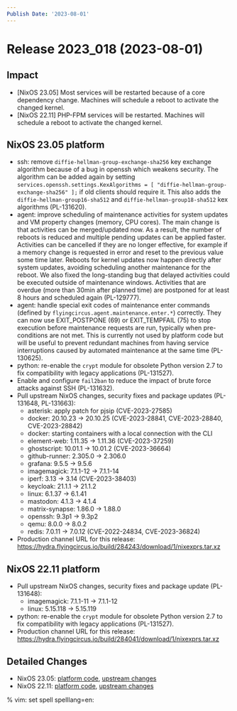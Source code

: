 ```yaml
---
Publish Date: '2023-08-01'
---
```


# Release 2023_018 (2023-08-01)

## Impact

- \[NixOS 23.05\] Most services will be restarted because of a core dependency change.
   Machines will schedule a reboot to activate the changed kernel.
- \[NixOS 22.11\] PHP-FPM services will be restarted.
   Machines will schedule a reboot to activate the changed kernel.


## NixOS 23.05 platform

- ssh: remove `diffie-hellman-group-exchange-sha256` key exchange algorithm
  because of a bug in openssh which weakens security. The algorithm can be
  added again by setting
  `services.openssh.settings.KexAlgorithms = [ "diffie-hellman-group-exchange-sha256" ];`
  if old clients should require it.
  This also adds the `diffie-hellman-group16-sha512` and `diffie-hellman-group18-sha512`
  kex algorithms (PL-131620).
- agent: improve scheduling of maintenance activities for system updates and
  VM property changes (memory, CPU cores). The main change is that activities
  can be merged/updated now. As a result, the number of reboots is reduced
  and multiple pending updates can be applied faster. Activities can be
  cancelled if they are no longer effective, for example if a memory change
  is requested in error and reset to the previous value some time later.
  Reboots for kernel updates now happen directly after system updates,
  avoiding scheduling another maintenance for the reboot. We also fixed the
  long-standing bug that delayed activities could be executed outside of
  maintenance windows. Activities that are overdue (more than 30min after
  planned time) are postponed for at least 8 hours and scheduled again
  (PL-129777).
- agent: handle special exit codes of maintenance enter commands (defined by
  `flyingcircus.agent.maintenance.enter.*`) correctly. They can now use
  EXIT_POSTPONE (69) or EXIT_TEMPFAIL (75) to stop execution before
  maintenance requests are run, typically when pre-conditions are not met.
  This is currently not used by platform code but will be useful to prevent
  redundant machines from having service interruptions caused by automated
  maintenance at the same time (PL-130625).
- python: re-enable the `crypt` module for obsolete Python version 2.7
  to fix compatibility with legacy applications (PL-131527).
- Enable and configure `fail2ban` to reduce the impact of brute force attacks
  against SSH (PL-131632).
- Pull upstream NixOS changes, security fixes and package updates (PL-131648, PL-131663):
  - asterisk: apply patch for pjsip (CVE-2023-27585)
  - docker: 20.10.23 -> 20.10.25 (CVE-2023-28841, CVE-2023-28840, CVE-2023-28842)
  - docker: starting containers with a local connection with the CLI
  - element-web: 1.11.35 -> 1.11.36 (CVE-2023-37259)
  - ghostscript: 10.01.1 -> 10.01.2 (CVE-2023-36664)
  - github-runner: 2.305.0 -> 2.306.0
  - grafana: 9.5.5 -> 9.5.6
  - imagemagick: 7.1.1-12 -> 7.1.1-14
  - iperf: 3.13 -> 3.14 (CVE-2023-38403)
  - keycloak: 21.1.1 -> 21.1.2
  - linux: 6.1.37 -> 6.1.41
  - mastodon: 4.1.3 -> 4.1.4
  - matrix-synapse: 1.86.0 -> 1.88.0
  - openssh: 9.3p1 -> 9.3p2
  - qemu: 8.0.0 -> 8.0.2
  - redis: 7.0.11 -> 7.0.12 (CVE-2022-24834, CVE-2023-36824)
- Production channel URL for this release: https://hydra.flyingcircus.io/build/284243/download/1/nixexprs.tar.xz

## NixOS 22.11 platform

- Pull upstream NixOS changes, security fixes and package update (PL-131648):
  - imagemagick: 7.1.1-11 -> 7.1.1-12
  - linux: 5.15.118 -> 5.15.119
- python: re-enable the `crypt` module for obsolete Python version 2.7
  to fix compatibility with legacy applications (PL-131527).
- Production channel URL for this release: https://hydra.flyingcircus.io/build/284041/download/1/nixexprs.tar.xz

## Detailed Changes

- NixOS 23.05: [platform code](https://github.com/flyingcircusio/fc-nixos/compare/fc/r2023_017/23.05...df6916aeddf6589b28ca4dc37659ffbf345e7c2a),
  [upstream changes](https://github.com/flyingcircusio/nixpkgs/compare/92cb908608cc351ca88c3f3281811687cf516e04...63d398ecfdda47cbf3077639e370ccfb653c7841)
- NixOS 22.11: [platform code](https://github.com/flyingcircusio/fc-nixos/compare/fc/r2023_017/22.11...fa525ad5cf11eded1058d0ad72ba0e7f0558fd8a),
  [upstream changes](https://github.com/flyingcircusio/nixpkgs/compare/be9a23f6691a4a53e567fb26e2a7a0e8b49ae3d8...4cf8b50a06192ea109461575bb6f0f89d6c4d902)

% vim: set spell spelllang=en:
